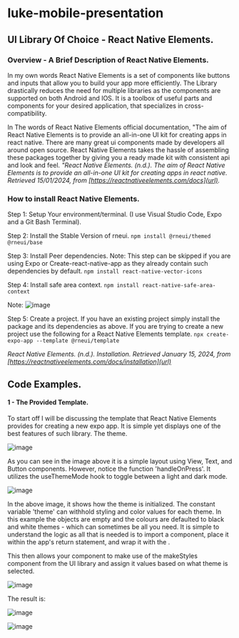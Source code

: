 # luke-mobile-presentation

## UI Library Of Choice - React Native Elements.

### Overview - A Brief Description of React Native Elements.
In my own words React Native Elements is a set of components like buttons and inputs that allow you to build your app more efficiently.
The Library drastically reduces the need for multiple libraries as the components are supported on both Android and IOS.
It is a toolbox of useful parts and components for your desired application, that specializes in cross-compatibility.

In The words of React Native Elements official documentation, "The aim of React Native Elements is to provide an all-in-one UI kit for creating apps in react native.
There are many great ui components made by developers all around open source. React Native Elements takes the hassle of assembling these packages together by giving
you a ready made kit with consistent api and look and feel. *"React Native Elements. (n.d.). The aim of React Native Elements is to provide an all-in-one UI kit for creating apps in react native.
Retrieved 15/01/2024, from [https://reactnativeelements.com/docs](url).*

### How to install React Native Elements.
Step 1: Setup Your environment/terminal. (I use Visual Studio Code, Expo and a Git Bash Terminal).

Step 2: Install the Stable Version of rneui.
``` npm install @rneui/themed @rneui/base ```

Step 3: Install Peer dependencies. Note: This step can be skipped if you are using Expo or Create-react-native-app
as they already contain such dependencies by default.
``` npm install react-native-vector-icons ``` 

Step 4: Install safe area context.
``` npm install react-native-safe-area-context ```

Note: ![image](https://github.com/lukepickard18/luke-mobile-presentation/assets/83677419/9de49f92-ce8e-42a4-b224-0909debd103d)

Step 5: Create a project. If you have an existing project simply install the package and its dependencies as above.
If you are trying to create a new project use the following for a React Native Elements template.
``` npx create-expo-app --template @rneui/template ``` 

*React Native Elements. (n.d.). Installation. Retrieved January 15, 2024, from [https://reactnativeelements.com/docs/installation](url)*

## Code Examples.

#### 1 - The Provided Template.
To start off I will be discussing the template that React Native Elements provides for creating a new expo app.
It is simple yet displays one of the best features of such library. The theme.

![image](https://github.com/lukepickard18/luke-mobile-presentation/assets/83677419/00fa910a-44bb-4247-8e6b-61004a5c02c3)

As you can see in the image above it is a simple layout using View, Text, and Button components. However, notice the function
'handleOnPress'. It utilizes the useThemeMode hook to toggle between a light and dark mode.

![image](https://github.com/lukepickard18/luke-mobile-presentation/assets/83677419/c82a2e76-dbe6-4275-bd40-e24ea1283a4c)

In the above image, it shows how the theme is initialized. The constant variable 'theme' can withhold styling and color values for each theme.
In this example the objects are empty and the colours are defaulted to black and white themes - which can sometimes be all you need.
It is simple to understand the logic as all that is needed is to import a component, place it within the app's return statement, and wrap it with the <Themeprovider>.

This then allows your component to make use of the makeStyles component from the UI library and assign it values based on what theme is selected.

![image](https://github.com/lukepickard18/luke-mobile-presentation/assets/83677419/72d35e77-69f8-4e81-81a4-f307515d9ed9)

The result is:

![image](https://github.com/lukepickard18/luke-mobile-presentation/assets/83677419/b413fd3e-e2fb-405b-8d1c-f24aa3e1ba02)

![image](https://github.com/lukepickard18/luke-mobile-presentation/assets/83677419/b7ba0cf7-e42b-4fd4-8ad6-5c5835e0c7cb)



